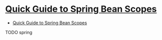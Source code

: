 # [Quick Guide to Spring Bean Scopes](https://www.baeldung.com/spring-bean-scopes)

- [Quick Guide to Spring Bean Scopes](#quick-guide-to-spring-bean-scopes)







TODO spring
